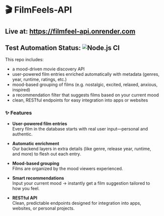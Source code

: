 # 🎬 FilmFeels-API

## Live at: https://filmfeel-api.onrender.com

## Test Automation Status: ![Node.js CI](https://github.com/MatthewFcode/FilmFeel-API/actions/workflows/nodejs-sqlite-ci.yml/badge.svg)

This repo includes:

* a mood-driven movie discovery API  
* user-powered film entries enriched automatically with metadata (genres, year, runtime, ratings, etc.)  
* mood-based grouping of films (e.g. nostalgic, excited, relaxed, anxious, inspired)  
* a recommendation filter that suggests films based on your current mood  
* clean, RESTful endpoints for easy integration into apps or websites  

### ✨ Features

* **User-powered film entries**  
  Every film in the database starts with real user input—personal and authentic.  

* **Automatic enrichment**  
  Our backend layers in extra details (like genre, release year, runtime, and more) to flesh out each entry.  

* **Mood-based grouping**  
  Films are organized by the mood viewers experienced.  

* **Smart recommendations**  
  Input your current mood → instantly get a film suggestion tailored to how you feel.  

* **RESTful API**  
  Clean, predictable endpoints designed for integration into apps, websites, or personal projects.  

